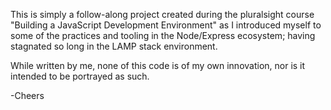 This is simply a follow-along project created during the pluralsight course "Building a JavaScript Development Environment" as I introduced myself to some of the practices and tooling in the Node/Express ecosystem; having stagnated so long in the LAMP stack environment.

While written by me, none of this code is of my own innovation, nor is it intended to be portrayed as such.

-Cheers
